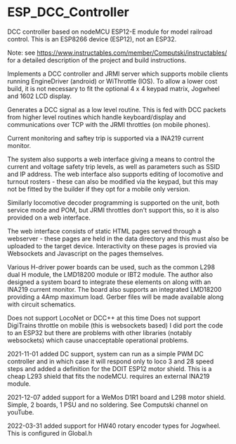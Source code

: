 # ESP_DCC_Controller
DCC controller based on nodeMCU ESP12-E module for model railroad control.  This is an ESP8266 device (ESP12), not an ESP32.

Note: see https://www.instructables.com/member/Computski/instructables/ for a detailed description of the project and build instructions.

Implements a DCC controller and JRMI server which supports mobile clients running EngineDriver (android) or WiThrottle (IOS). To allow a lower cost build, it is not necessary to fit the optional 4 x 4 keypad matrix, Jogwheel and 1602 LCD display.

Generates a DCC signal as a low level routine.  This is fed with DCC packets from higher level routines which handle keyboard/display
and communications over TCP with the JRMI throttles (on mobile phones).

Current monitoring and saftey trip is supported via a INA219 current monitor.

The system also supports a web interface giving a means to control the current and voltage safety trip levels, as well as parameters such
as SSID and IP address.  The web interface also supports editing of locomotive and turnout rosters - these can also be modified via the
keypad, but this may not be fitted by the builder if they opt for a mobile only version.

Similarly locomotive decoder programming is supported on the unit, both service mode and POM, but JRMI throttles don't support this, so 
it is also provided on a web interface.

The web interface consists of static HTML pages served through a webserver - these pages are held in the data directory and this must also be uploaded to the target device.  Interactivity on these pages is provied via Websockets and Javascript on the pages themselves.

Various H-driver power boards can be used, such as the common L298 dual H module, the LMD18200 module or IBT2 module.  The author also designed a system board to integrate these elements on along with an INA219 current monitor.  The board also supports an integrated LMD18200 providing a 4Amp maximum load.   Gerber files will be made available along with circuit schematics.

Does not support LocoNet or DCC++ at this time
Does not support DigiTrains throttle on mobile (this is websockets based)
I did port the code to an ESP32 but there are problems with other libraries (notably websockets) which cause unacceptable operational problems.

2021-11-01 added DC support, system can run as a simple PWM DC controller and in which case it will respond only to loco 3 and 28 speed steps
and added a definition for the DOIT ESP12 motor shield.  This is a cheap L293 shield that fits the nodeMCU. requires an external INA219 module.

2021-12-07 added support for a WeMos D1R1 board and L298 motor shield.  Simple, 2 boards, 1 PSU and no soldering.  See Computski channel on youTube.

2022-03-31 added support for HW40 rotary encoder types for Jogwheel.  This is configured in Global.h
